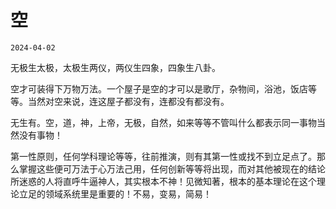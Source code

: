 # 空

`2024-04-02`

无极生太极，太极生两仪，两仪生四象，四象生八卦。

空才可装得下万物万法。一个屋子是空的才可以是歌厅，杂物间，浴池，饭店等等。当然对空来说，连这屋子都没有，连都没有都没有。

无生有。空，道，神，上帝，无极，自然，如来等等不管叫什么都表示同一事物当然没有事物！

第一性原则，任何学科理论等等，往前推演，则有其第一性或找不到立足点了。那么掌握这些便可万法于心万法己用，任何创新等等将出现，而对其他被现在的结论所迷惑的人将直呼牛逼神人，其实根本不神！见微知著，根本的基本理论在这个理论立足的领域系统里是重要的！不易，变易，简易！
